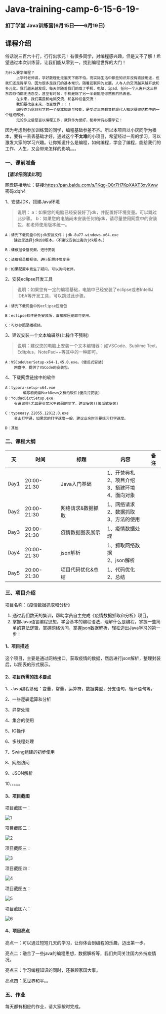 # Java-training-camp-6-15-6-19-
### 扣丁学堂 Java训练营(6月15日——6月19日)

## 课程介绍

俗话说三百六十行，行行出状元！有很多同学，对编程感兴趣，但是又不了解！希望通过本次训练营，让我们能从零到一，找到编程世界的大门！

```
为什么要学编程？
	 上学时老师讲，学好数理化走遍天下都不怕，而实际生活中那些知识并没有直接用途，但我们还是得学习，因为很多是我们的基本常识。随着互联网的发展，人与人的交流越来越开放和多元化。我们越来越发现，每天伴随着我们的成了手机，电脑，ipad，任何一个人离开这三样东西恐怕都无法忍受，甚至有时候，手机是除了另一半最能陪你熬夜的热衷者。
	 在未来，我们需要和电脑交流，和各种设备交流！
	 我们要改变未来，改变世界！！！
	 编程作为信息科学的一个基本知识与技能，是受过高等教育的现代人知识框架结构中的一个组成部分。
	 无论你之后是否以编程工作，就算作为爱好，都非常有必要学它！

```

因为考虑到参加训练营的同学，编程基础参差不齐。所以本项目以小灰同学为根本，要有一丢丢基础才好，通过这个**不太难**的小项目，希望经过一周的学习，可以激发大家的学习兴趣。让你知道什么是编程，如何编程，学会了编程，能给我们的工作、人生，又会带来怎样的影响。。。



### 一、课前准备
**【请详细阅读此项】**

网盘链接地址：链接:https://pan.baidu.com/s/1Kqg-O0r7H7KpXAXT3xvXww  密码:dqh4

1、安装JDK，搭建Java环境

> 说明：
> 		a：如果您的电脑已经安装好了jdk，并配置好环境变量。可以跳过此步骤。
> 		b：如果您的电脑尚未安装任何的jdk，请尽量使用网盘中的安装包，和老师使用版本统一。


	A：请先下载网盘中的jdk安装文件：jdk-8u77-windows-x64.exe
		建议您选择jdk的8版本。（不建议安装过高的jdk版本。）
	
	B：请根据录播视频，进行安装
	
	C：请根据录播视频，进行配置环境变量
	
	D：如果配置中发生了疑问，可以询问老师。



2、安装eclipse开发工具

> 说明：如果您有一定的编程基础，电脑中已经安装了eclipse或者IntelliJ IDEA等开发工具，可以跳过此步骤。

	A：请先下载网盘中的eclipse压缩包
	
	B：eclipse软件是免安装版，直接解压缩即可使用。
	
	C：可以参照录播视频。



3、建议安装一个文本编辑器(此操作不强制)

> 说明：建议您的电脑上安装一个文本编辑器：如VSCode、Sublime Text，Editplus，NotePad++等其中的一种即可。	

```
A：VSCodeUserSetup-x64-1.45.0.exe。(傻瓜式安装)
	网盘中，提供了VSCode的安装包。
```



4、下载网盘链接中的软件

	A：typora-setup-x64.exe
			编写和阅读MarkDown文档的软件(傻瓜式安装)
	B：YoudaoDictSetup.exe
		有道词典(尤其是英文水平较弱的同学，建议安装)(傻瓜式安装)
	
	C：typeeasy.22055.12012.0.exe
		金山打字通，如果您的打字速度一般，建议业余时间要练习打字速度。
		
	D：其他
### 二、课程大纲

| 天   | 时间        | 标题              | 内容                                                         | 备注 |
| ---- | ----------- | ----------------- | ------------------------------------------------------------ | ---- |
| Day1 | 20:00-21:30 | Java入门基础      | 1、开营典礼<br />2、项目介绍<br />3、搭建环境<br />4、面向对象 |      |
| Day2 | 20:00-21:30 | 网络请求&数据抓取 | 1、网络请求<br />2、数据抓取<br />3、方法的使用              |      |
| Day3 | 20:00-21:30 | 疫情数据图表展示  | 1、疫情数据处理                                              |      |
| Day4 | 20:00-21:30 | json解析          | 1、抓取网络数据<br />2、json解析                             |      |
| Day5 | 20:00-21:30 | 项目代码优化&总结 | 1、代码优化<br />2、总结                                     |      |





#### 

### 三、项目介绍

项目名称：《疫情数据抓取和分析》

1. 通过我们数天的集训，帮助学员自主完成《疫情数据抓取和分析》项目。
2. 掌握Java语言编程思想，学会基本的编程语法，理解什么是编程，掌握一些简单的算法逻辑，掌握网络访问，掌握json数据解析，轻松迈出Java学习的第一步！



#### 1、项目描述

这个项目，主要是通过网络接口，获取疫情的数据，然后进行json解析，整理封装后，以图表的形式展示。



#### 2、项目所需的技术要点

1、Java编程基础：变量，常量，运算符，数据类型，分支语句，循环语句等。

2、一些逻辑运算和分析

3、异常处理

4、集合的使用

5、IO操作

6、多线程处理

7、Swing组建的初步使用

8、网络访问

9、JSON解析

10、。。。。



#### 3、项目截图

项目截图一：

![1](img/1.jpg)

项目截图二：

![2](img/2.jpg)

项目截图三：

![3](img/3.jpg)

项目截图四：

![4](img/4.jpg)

项目截图五：

![5](img/5.jpg)

项目截图六：

![6](img/6.jpg)



#### 4、项目亮点

亮点一：可以通过短短几天的学习，让你体会到编程的乐趣，迈出第一步。

亮点二：融合了一些java的编程思想，数据解析等，我们共同关注国内外抗疫情况。

亮点三：学习编程知识的同时，还兼顾家国大事。

亮点四：愿世界和平。。



### 五、作业

每天都有相应的作业，请大家按时完成。